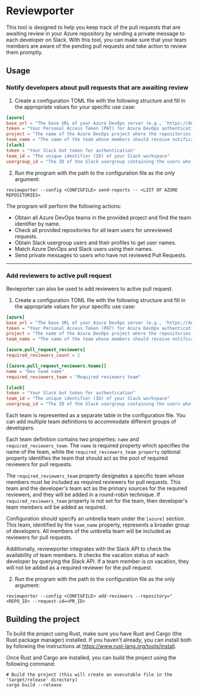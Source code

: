 # Reviewporter
This tool is designed to help you keep track of the pull requests that are awaiting review in your Azure repository by sending a private message to each developer on Slack. With this tool, you can make sure that your team members are aware of the pending pull requests and take action to review them promptly.


## Usage
### Notify developers about pull requests that are awaiting review
1. Create a configuration TOML file with the following structure and fill in the appropriate values for your specific use case:
```toml
[azure]
base_url = "The base URL of your Azure DevOps server (e.g., 'https://dev.azure.com/your-organization')"
token = "Your Personal Access Token (PAT) for Azure DevOps authentication"
project = "The name of the Azure DevOps project where the repositories are located"
team_name = "The name of the team whose members should receive notifications"
[slack]
token = "Your Slack bot token for authentication"
team_id = "The unique identifier (ID) of your Slack workspace"
usergroup_id = "The ID of the Slack usergroup containing the users who should receive notifications"
```
2. Run the program with the path to the configuration file as the only argument:
```
reviewporter --config <CONFIGFILE> send-reports -- <LIST OF AZURE REPOSITORIES>
```

The program will perform the following actions:
* Obtain all Azure DevOps teams in the provided project and find the team identifier by name.
* Check all provided repositories for all team users for unreviewed requests.
* Obtain Slack usergroup users and their profiles to get user names.
* Match Azure DevOps and Slack users using their names.
* Send private messages to users who have not reviewed Pull Requests.

---
### Add reviewers to active pull request
Revieporter can also be used to add reviewers to active pull request.
1. Create a configuration TOML file with the following structure and fill in the appropriate values for your specific use case:
```toml
[azure]
base_url = "The base URL of your Azure DevOps server (e.g., 'https://dev.azure.com/your-organization')"
token = "Your Personal Access Token (PAT) for Azure DevOps authentication"
project = "The name of the Azure DevOps project where the repositories are located"
team_name = "The name of the team whose members should receive notifications"

[azure.pull_request_reviewers]
required_reviewers_count = 2

[[azure.pull_request_reviewers.teams]]
name = "Dev team name"
required_reviewers_team = "Required reviewers team"

[slack]
token = "Your Slack bot token for authentication"
team_id = "The unique identifier (ID) of your Slack workspace"
usergroup_id = "The ID of the Slack usergroup containing the users who should receive notifications"
```
Each team is represented as a separate table in the configuration file. You can add multiple team definitions to accommodate different groups of developers.

Each team definition contains two properties: `name` and `required_reviewers_team`. The `name` is required property which specifies the name of the team, while the `required_reviewers_team property` optional property identifies the team that should act as the pool of required reviewers for pull requests.

The `required_reviewers_team` property designates a specific team whose members must be included as required reviewers for pull requests. This team and the developer's team act as the primary sources for the required reviewers, and they will be added in a round-robin technique. If `required_reviewers_team` property is not set for the team, then developer's team members will be added as required.

Configuration should specify an umbrella team under the `[azure]` section. This team, identified by the `team_name` property, represents a broader group of developers. All members of the umbrella team will be included as reviewers for pull requests.

Additionally, reviewporter integrates with the Slack API to check the availability of team members. It checks the vacation status of each developer by querying the Slack API. If a team member is on vacation, they will not be added as a required reviewer for the pull request.

2. Run the program with the path to the configuration file as the only argument:
```
reviewporter --config <CONFIGFILE> add-reviewers --repository="<REPO_ID> --request-id=<PR_ID>
```

## Building the project
To build the project using Rust, make sure you have Rust and Cargo (the Rust package manager) installed. If you haven't already, you can install both by following the instructions at https://www.rust-lang.org/tools/install.

Once Rust and Cargo are installed, you can build the project using the following command:
```
# Build the project (this will create an executable file in the 'target/release' directory)
cargo build --release
```
